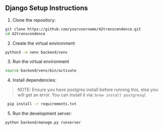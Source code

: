 ## Django Setup Instructions

1. Clone the repository:
```bash
git clone https://github.com/yourusername/42transcendence.git
cd 42transcendence
```

2. Create the virtual environment
```bash
python3 -m venv backend/venv
```

3. Run the virtual environment
```bash
source backend/venv/bin/activate
```

4. Install dependencies:
> NOTE: Ensure you have postgres install before running this, else you will get an error. You can install it via: `brew install postgresql` 
```bash
 pip install -r requirements.txt
```

5. Run the development server:
```bash
python backend/manage.py runserver
```
